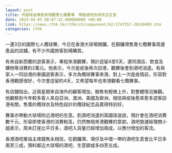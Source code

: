 ```yaml
---
layout: post
title: 外國球迷專程來港觀賞七欖賽事　帶動酒吧及球衣店生意
date: 2024-04-05 08:07:32.000000000 +08:00
link: https://news.rthk.hk/rthk/ch/component/k2/1747557-20240405.htm
categories: rthk
---
```


一連3日的國際七人欖球賽，今日在香港大球場開鑼，在銅鑼灣售賣七欖賽事周邊產品的店舖，有不少外國旅客到場購買。

有來自新西蘭的遊客表示，專程來港觀賽，預計逗留4至5天，連同酒店、飲食及購物等消費約2萬元。他表示，今次是疫後再次訪港，觀賽後會到酒吧消遣。有與家人一同訪港的泰國遊客表示，多次為欖球賽事來港，對上一次是疫情前，形容對香港觀感很好，今次會逗留約4天，又希望每年也來港觀看七欖賽事。

有店舖指出，近兩星期來自海外的顧客增加，銷售有輕微上升，對整體情況樂觀。他觀察到今年較多客人來自亞洲、澳洲、美國及歐洲，相信與疫後愈來愈多遊客訪港有關，售賣的欖球衣及特色設計的欖球紀念品賣得特別好。

賽事亦帶動大球場附近酒吧的生意。到酒吧消遣的英國球迷說，預計會在酒吧消費數千元，形容即使香港的消費較高，仍然無阻來港觀賽的意欲。酒吧營運經理關小姐表示，周末訂座比平日多，酒吧入貨量已經增加兩成，以應付增加的客流。

香港酒吧業協主席錢雋永相信，在銅鑼灣、灣仔及中環一帶的酒吧生意會比平日多兩至三成，預料鄰近大球場的酒吧，生意額或多四至五成。
